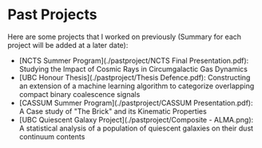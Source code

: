 # Past Projects

Here are some projects that I worked on previously (Summary for each project will be added at a later date):

- [NCTS Summer Program](./pastproject/NCTS Final Presentation.pdf): Studying the Impact of Cosmic Rays in Circumgalactic Gas Dynamics
- [UBC Honour Thesis](./pastproject/Thesis Defence.pdf): Constructing an extension of a machine learning algorithm to categorize overlapping compact binary coalescence signals
- [CASSUM Summer Program](./pastproject/CASSUM Presentation.pdf): A Case study of "The Brick" and its Kinematic Properties
- [UBC Quiescent Galaxy Project](./pastproject/Composite - ALMA.png): A statistical analysis of a population of quiescent galaxies on their dust continuum contents